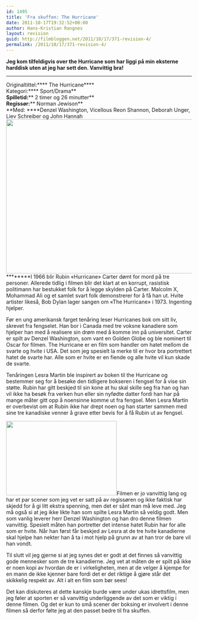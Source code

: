 ```yaml
---
id: 1495
title: 'Fra skuffen: The Hurricane'
date: 2011-10-17T19:32:52+00:00
author: Hans-Kristian Rangnes
layout: revision
guid: http://filmbloggen.net/2011/10/17/371-revision-4/
permalink: /2011/10/17/371-revision-4/
---
```

**Jeg kom tilfeldigvis over the Hurricane som har liggi på min eksterne harddisk uten at jeg har sett den. Vanvittig bra!**<!--more-->

  
****  
Originaltittel:**** The Hurricane****  
Kategori:**** Sport/Drama**  
**Spilletid:**** 2 timer og 26 minutter**  
**Regissør:**** Norman Jewison**  
**Med: ****Denzel Washington, Vicellous Reon Shannon, Deborah Unger, Liev Schreiber og John Hannah  
[<img class="alignnone size-large wp-image-373" src="http://filmbloggen.net/wp-content/uploads//2011/05/the-hurricane-1024x690.jpg" alt="" width="620" height="417" />](http://filmbloggen.net/wp-content/uploads//2011/05/the-hurricane.jpg)  
********I 1966 blir Rubin &laquo;Hurricane&raquo; Carter dømt for mord på tre personer. Allerede tidlig i filmen blir det klart at en korrupt, rasistisk politimann har bestukket folk for å legge skylden på Carter. Malcolm X, Mohammad Ali og et samlet svart folk demonstrerer for å få han ut. Hvite artister likeså, Bob Dylan lager sangen om «The Hurricane» i 1973. Ingenting hjelper.

Før en ung amerikansk farget tenåring leser Hurricanes bok om sitt liv, skrevet fra fengselet. Han bor i Canada med tre voksne kanadiere som hjelper han med å realisere sin drøm med å komme inn på universitet. Carter er spilt av Denzel Washington, som vant en Golden Globe og ble nominert til Oscar for filmen. The Hurricane er en film som handler om hatet mellom de svarte og hvite i USA. Det som jeg spesielt la merke til er hvor bra portrettert hatet de svarte har. Alle som er hvite er en fiende og alle hvite vil kun skade de svarte.

Tenåringen Lesra Martin ble inspirert av boken til the Hurricane og bestemmer seg for å besøke den tidligere bokseren i fengsel for å vise sin støtte. Rubin har gitt beskjed til sin kone at hu skal skille seg fra han og han vil ikke ha besøk fra verken hun eller sin nyfødte datter fordi han har på mange måter gitt opp å noensinne komme ut fra fengsel. Men Lesra Martin er overbevist om at Rubin ikke har drept noen og han starter sammen med sine tre kanadiske venner å grave etter bevis for å få Rubin ut av fengsel.

[<img class="size-medium wp-image-372 alignright" src="http://filmbloggen.net/wp-content/uploads//2011/05/the-hurricane2.jpg?w=300" alt="" width="300" height="201" />](http://filmbloggen.net/wp-content/uploads//2011/05/the-hurricane2.jpg)Filmen er jo vanvittig lang og har et par scener som jeg vet er satt på av regissøren og ikke faktisk har skjedd for å gi litt ekstra spenning, men det er sånt man må leve med. Jeg må også si at jeg ikke likte han som spilte Lesra Martin så veldig godt. Men som vanlig leverer herr Denzel Washington og han dro denne filmen vanvittig. Spesielt måten han portretter det intense hatet Rubin har for alle som er hvite. Når han først får beskjed av Lesra at de tre hvite kanadierne skal hjelpe han nekter han å ta i mot hjelp på grunn av at han tror de bare vil han vondt.

Til slutt vil jeg gjerne si at jeg synes det er godt at det finnes så vanvittig gode mennesker som de tre kanadierne. Jeg vet at måten de er spilt på ikke er noen kopi av hvordan de er i virkeligheten, men at de velger å kjempe for en mann de ikke kjenner bare fordi det er det riktige å gjøre står det skikkelig respekt av. Alt i alt en film som bør sees!

Det kan diskuteres at dette kanskje burde være under ukas idrettsfilm, men jeg føler at sporten er så vanvittig underliggende av det som er viktig i denne filmen. Og det er kun to små scener der boksing er involvert i denne filmen så derfor følte jeg at den passet bedre til fra skuffen.